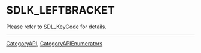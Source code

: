 # SDLK_LEFTBRACKET

Please refer to [SDL_KeyCode](SDL_KeyCode) for details.

----
[CategoryAPI](CategoryAPI), [CategoryAPIEnumerators](CategoryAPIEnumerators)

